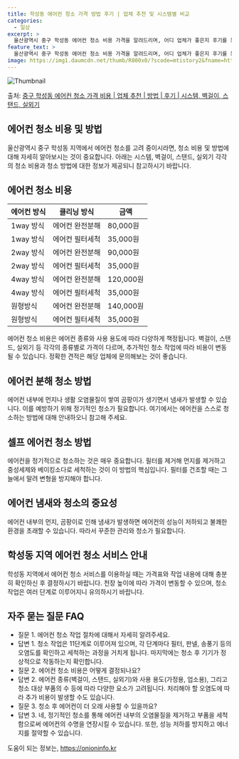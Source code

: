 ```yaml
---
title: 학성동 에어컨 청소 가격 방법 후기 | 업체 추천 및 시스템별 비교
categories:
  - 일상
excerpt: >
  울산광역시 중구 학성동 에어컨 청소 비용 가격을 알려드리며, 어디 업체가 좋은지 후기를 통해 알아보겠습니다. 현재 글에서는 시스템, 벽걸이, 스탠드, 실외기 각각에 대해 청소 비용이 나와 있으니 참고하시면 되겠습니다. 에어컨 분해 청소 방법 보기 👈 클릭셀프 에어컨 청소 방법 보기👈 클릭중구 학성동 에어컨 청소 비용시스템에어컨 방식클리닝방식금액1way 방식에어컨 완전분해80,000원1way 방식에어컨 필터세척35,000원2way 방식에어컨 완전분해90,000원2way 방식에어컨 필터세척35,000원4way 방식에어컨 완전분해120,000원4way 방식에어컨 필터세척35,000원원형방식에어컨 완전분해140,000원원형방식에어컨 필터세척35,000원에어컨 청소 견적 샘플 보기 👈 클릭에어컨 냄새의 원인에어컨..
feature_text: >
  울산광역시 중구 학성동 에어컨 청소 비용 가격을 알려드리며, 어디 업체가 좋은지 후기를 통해 알아보겠습니다. 현재 글에서는 시스템, 벽걸이, 스탠드, 실외기 각각에 대해 청소 비용이 나와 있으니 참고하시면 되겠습니다. 에어컨 분해 청소 방법 보기 👈 클릭셀프 에어컨 청소 방법 보기👈 클릭중구 학성동 에어컨 청소 비용시스템에어컨 방식클리닝방식금액1way 방식에어컨 완전분해80,000원1way 방식에어컨 필터세척35,000원2way 방식에어컨 완전분해90,000원2way 방식에어컨 필터세척35,000원4way 방식에어컨 완전분해120,000원4way 방식에어컨 필터세척35,000원원형방식에어컨 완전분해140,000원원형방식에어컨 필터세척35,000원에어컨 청소 견적 샘플 보기 👈 클릭에어컨 냄새의 원인에어컨..
image: https://img1.daumcdn.net/thumb/R800x0/?scode=mtistory2&fname=https%3A%2F%2Fblog.kakaocdn.net%2Fdn%2FeJPSyD%2FbtsHwMsaNR9%2FpyKnUBD6xl70bix7x3t4F0%2Fimg.webp
---
```


![Thumbnail](https://img1.daumcdn.net/thumb/R800x0/?scode=mtistory2&fname=https%3A%2F%2Fblog.kakaocdn.net%2Fdn%2FeJPSyD%2FbtsHwMsaNR9%2FpyKnUBD6xl70bix7x3t4F0%2Fimg.webp)

<p>출처: <a href="https://onioninfo.kr/entry/%EC%A4%91%EA%B5%AC-%ED%95%99%EC%84%B1%EB%8F%99-%EC%97%90%EC%96%B4%EC%BB%A8-%EC%B2%AD%EC%86%8C-%EA%B0%80%EA%B2%A9-%EB%B9%84%EC%9A%A9-%EC%97%85%EC%B2%B4-%EC%B6%94%EC%B2%9C-%EB%B0%A9%EB%B2%95-%ED%9B%84%EA%B8%B0-%EC%8B%9C%EC%8A%A4%ED%85%9C-%EB%B2%BD%EA%B1%B8%EC%9D%B4-%EC%8A%A4%ED%83%A0%EB%93%9C-%EC%8B%A4%EC%99%B8%EA%B8%B0" rel="dofollow">중구 학성동 에어컨 청소 가격 비용 | 업체 추천 | 방법 | 후기 | 시스템, 벽걸이, 스탠드, 실외기</a> </p>

## 에어컨 청소 비용 및 방법

울산광역시 중구 학성동 지역에서 에어컨 청소를 고려 중이시라면, 청소 비용 및 방법에 대해 자세히 알아보시는 것이 중요합니다. 아래는
시스템, 벽걸이, 스탠드, 실외기 각각의 청소 비용과 청소 방법에 대한 정보가 제공되니 참고하시기 바랍니다.

## 에어컨 청소 비용

**에어컨 방식** | **클리닝 방식** | **금액**  
---|---|---  
1way 방식 | 에어컨 완전분해 | 80,000원  
1way 방식 | 에어컨 필터세척 | 35,000원  
2way 방식 | 에어컨 완전분해 | 90,000원  
2way 방식 | 에어컨 필터세척 | 35,000원  
4way 방식 | 에어컨 완전분해 | 120,000원  
4way 방식 | 에어컨 필터세척 | 35,000원  
원형방식 | 에어컨 완전분해 | 140,000원  
원형방식 | 에어컨 필터세척 | 35,000원  
  
에어컨 청소 비용은 에어컨 종류와 사용 용도에 따라 다양하게 책정됩니다. 벽걸이, 스탠드, 실외기 등 각각의 종류별로 가격이 다르며,
추가적인 청소 작업에 따라 비용이 변동될 수 있습니다. 정확한 견적은 해당 업체에 문의해보는 것이 좋습니다.

## 에어컨 분해 청소 방법

에어컨 내부에 먼지나 생활 오염물질이 쌓여 곰팡이가 생기면서 냄새가 발생할 수 있습니다. 이를 예방하기 위해 정기적인 청소가 필요합니다.
여기에서는 에어컨을 스스로 청소하는 방법에 대해 안내하오니 참고해 주세요.

## 셀프 에어컨 청소 방법

에어컨을 정기적으로 청소하는 것은 매우 중요합니다. 필터를 제거해 먼지를 제거하고 중성세제와 베이킹소다로 세척하는 것이 이 방법의
핵심입니다. 필터를 건조할 때는 그늘에서 말려 변형을 방지해야 합니다.

## 에어컨 냄새와 청소의 중요성

에어컨 내부의 먼지, 곰팡이로 인해 냄새가 발생하면 에어컨의 성능이 저하되고 불쾌한 환경을 초래할 수 있습니다. 따라서 꾸준한 관리와 청소가
필요합니다.

## 학성동 지역 에어컨 청소 서비스 안내

학성동 지역에서 에어컨 청소 서비스를 이용하실 때는 가격표와 작업 내용에 대해 충분히 확인하신 후 결정하시기 바랍니다. 천장 높이에 따라
가격이 변동할 수 있으며, 청소 작업은 여러 단계로 이루어지니 유의하시기 바랍니다.

## 자주 묻는 질문 FAQ

  * 질문 1. 에어컨 청소 작업 절차에 대해서 자세히 알려주세요.
  * 답변 1. 청소 작업은 11단계로 이루어져 있으며, 각 단계마다 필터, 판넬, 송풍기 등의 오염도를 확인하고 세척하는 과정을 거치게 됩니다. 마지막에는 청소 후 기기가 정상적으로 작동하는지 확인합니다.
  * 질문 2. 에어컨 청소 비용은 어떻게 결정되나요?
  * 답변 2. 에어컨 종류(벽걸이, 스탠드, 실외기)와 사용 용도(가정용, 업소용), 그리고 청소 대상 부품의 수 등에 따라 다양한 요소가 고려됩니다. 처리해야 할 오염도에 따라 추가 비용이 발생할 수도 있습니다.
  * 질문 3. 청소 후 에어컨이 더 오래 사용할 수 있을까요?
  * 답변 3. 네, 정기적인 청소를 통해 에어컨 내부의 오염물질을 제거하고 부품을 세척함으로써 에어컨의 수명을 연장시킬 수 있습니다. 또한, 성능 저하를 방지하고 에너지를 절약할 수 있습니다.



 

도움이 되는 정보는, <a href="https://onioninfo.kr" rel="dofollow">https://onioninfo.kr</a>


